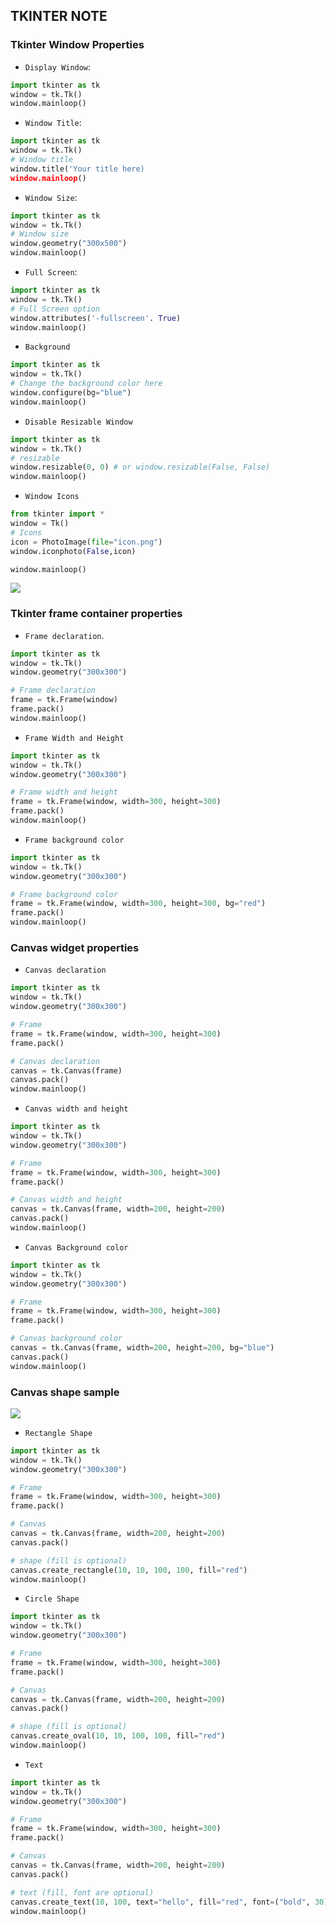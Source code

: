 ## TKINTER NOTE

### Tkinter Window Properties
- `Display Window`:
```python
import tkinter as tk
window = tk.Tk()
window.mainloop()
```
- `Window Title`:
```python
import tkinter as tk
window = tk.Tk()
# Window title
window.title('Your title here)
window.mainloop()
```
- `Window Size`:
```python
import tkinter as tk
window = tk.Tk()
# Window size
window.geometry("300x500")
window.mainloop()
```
- `Full Screen`:
```python
import tkinter as tk
window = tk.Tk()
# Full Screen option
window.attributes('-fullscreen'. True)
window.mainloop()
```
- `Background`
```python
import tkinter as tk
window = tk.Tk()
# Change the background color here
window.configure(bg="blue")
window.mainloop()
```
- `Disable Resizable Window`
```python
import tkinter as tk
window = tk.Tk()
# resizable
window.resizable(0, 0) # or window.resizable(False, False)
window.mainloop()
```
- `Window Icons`

```python
from tkinter import *
window = Tk()
# Icons
icon = PhotoImage(file="icon.png")
window.iconphoto(False,icon)

window.mainloop()
```
<img src="result.png">

### Tkinter frame container properties
- `Frame declaration`.

```python
import tkinter as tk
window = tk.Tk()
window.geometry("300x300")

# Frame declaration
frame = tk.Frame(window)
frame.pack()
window.mainloop()
```
- `Frame Width and Height`

```python
import tkinter as tk
window = tk.Tk()
window.geometry("300x300")

# Frame width and height
frame = tk.Frame(window, width=300, height=300)
frame.pack()
window.mainloop()
```
- `Frame background color`

```python
import tkinter as tk
window = tk.Tk()
window.geometry("300x300")

# Frame background color
frame = tk.Frame(window, width=300, height=300, bg="red")
frame.pack()
window.mainloop()
```
### Canvas widget properties
- `Canvas declaration`

```python
import tkinter as tk
window = tk.Tk()
window.geometry("300x300")

# Frame
frame = tk.Frame(window, width=300, height=300)
frame.pack()

# Canvas declaration
canvas = tk.Canvas(frame)
canvas.pack()
window.mainloop()
```
- `Canvas width and height`

```python
import tkinter as tk
window = tk.Tk()
window.geometry("300x300")

# Frame
frame = tk.Frame(window, width=300, height=300)
frame.pack()

# Canvas width and height
canvas = tk.Canvas(frame, width=200, height=200)
canvas.pack()
window.mainloop()
```
- `Canvas Background color`

```python
import tkinter as tk
window = tk.Tk()
window.geometry("300x300")

# Frame
frame = tk.Frame(window, width=300, height=300)
frame.pack()

# Canvas background color
canvas = tk.Canvas(frame, width=200, height=200, bg="blue")
canvas.pack()
window.mainloop()
```
### Canvas shape sample
<img src="shape.png">

- `Rectangle Shape`

```python
import tkinter as tk
window = tk.Tk()
window.geometry("300x300")

# Frame
frame = tk.Frame(window, width=300, height=300)
frame.pack()

# Canvas 
canvas = tk.Canvas(frame, width=200, height=200)
canvas.pack()

# shape (fill is optional)
canvas.create_rectangle(10, 10, 100, 100, fill="red")
window.mainloop()
```
- `Circle Shape`

```python
import tkinter as tk
window = tk.Tk()
window.geometry("300x300")

# Frame
frame = tk.Frame(window, width=300, height=300)
frame.pack()

# Canvas 
canvas = tk.Canvas(frame, width=200, height=200)
canvas.pack()

# shape (fill is optional)
canvas.create_oval(10, 10, 100, 100, fill="red")
window.mainloop()
```
- `Text`

```python
import tkinter as tk
window = tk.Tk()
window.geometry("300x300")

# Frame
frame = tk.Frame(window, width=300, height=300)
frame.pack()

# Canvas 
canvas = tk.Canvas(frame, width=200, height=200)
canvas.pack()

# text (fill, font are optional)
canvas.create_text(10, 100, text="hello", fill="red", font=("bold", 30))
window.mainloop()
```
